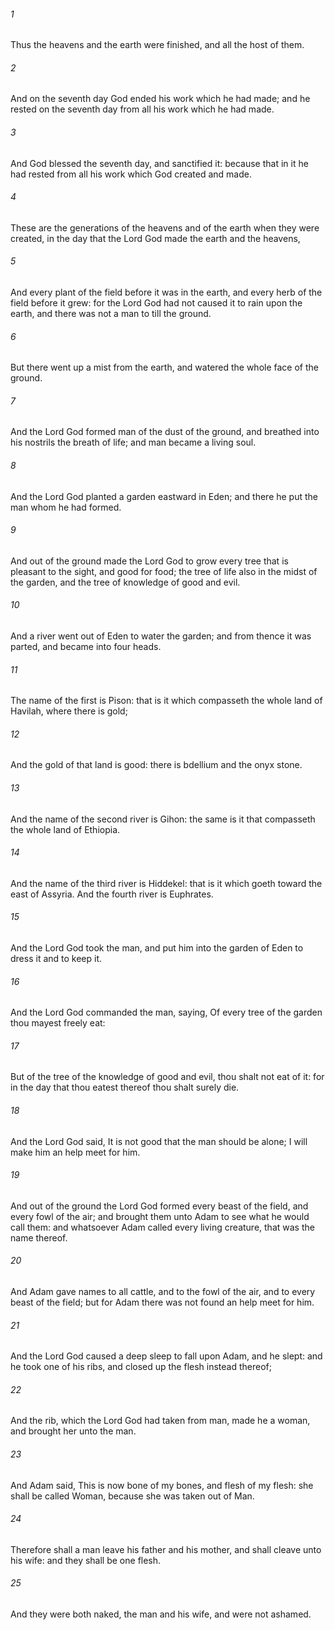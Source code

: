 ###### 1
Thus the heavens and the earth were finished, and all the host of them.

###### 2
And on the seventh day God ended his work which he had made; and he rested on the seventh day from all his work which he had made.

###### 3
And God blessed the seventh day, and sanctified it: because that in it he had rested from all his work which God created and made.

###### 4
These are the generations of the heavens and of the earth when they were created, in the day that the Lord God made the earth and the heavens,

###### 5
And every plant of the field before it was in the earth, and every herb of the field before it grew: for the Lord God had not caused it to rain upon the earth, and there was not a man to till the ground.

###### 6
But there went up a mist from the earth, and watered the whole face of the ground.

###### 7
And the Lord God formed man of the dust of the ground, and breathed into his nostrils the breath of life; and man became a living soul.

###### 8
And the Lord God planted a garden eastward in Eden; and there he put the man whom he had formed.

###### 9
And out of the ground made the Lord God to grow every tree that is pleasant to the sight, and good for food; the tree of life also in the midst of the garden, and the tree of knowledge of good and evil.

###### 10
And a river went out of Eden to water the garden; and from thence it was parted, and became into four heads.

###### 11
The name of the first is Pison: that is it which compasseth the whole land of Havilah, where there is gold;

###### 12
And the gold of that land is good: there is bdellium and the onyx stone.

###### 13
And the name of the second river is Gihon: the same is it that compasseth the whole land of Ethiopia.

###### 14
And the name of the third river is Hiddekel: that is it which goeth toward the east of Assyria. And the fourth river is Euphrates.

###### 15
And the Lord God took the man, and put him into the garden of Eden to dress it and to keep it.

###### 16
And the Lord God commanded the man, saying, Of every tree of the garden thou mayest freely eat:

###### 17
But of the tree of the knowledge of good and evil, thou shalt not eat of it: for in the day that thou eatest thereof thou shalt surely die.

###### 18
And the Lord God said, It is not good that the man should be alone; I will make him an help meet for him.

###### 19
And out of the ground the Lord God formed every beast of the field, and every fowl of the air; and brought them unto Adam to see what he would call them: and whatsoever Adam called every living creature, that was the name thereof.

###### 20
And Adam gave names to all cattle, and to the fowl of the air, and to every beast of the field; but for Adam there was not found an help meet for him.

###### 21
And the Lord God caused a deep sleep to fall upon Adam, and he slept: and he took one of his ribs, and closed up the flesh instead thereof;

###### 22
And the rib, which the Lord God had taken from man, made he a woman, and brought her unto the man.

###### 23
And Adam said, This is now bone of my bones, and flesh of my flesh: she shall be called Woman, because she was taken out of Man.

###### 24
Therefore shall a man leave his father and his mother, and shall cleave unto his wife: and they shall be one flesh.

###### 25
And they were both naked, the man and his wife, and were not ashamed.

